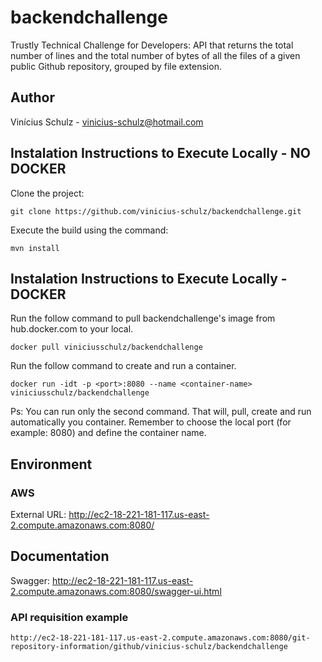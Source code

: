 # backendchallenge
Trustly Technical Challenge for Developers: API that returns the total number of lines and the total number of bytes of all the files of a given public Github repository, grouped by file extension.

## Author
Vinícius Schulz - vinicius-schulz@hotmail.com

## Instalation Instructions to Execute Locally - NO DOCKER

Clone the project:
```
git clone https://github.com/vinicius-schulz/backendchallenge.git
```

Execute the build using the command:
```
mvn install 
```

## Instalation Instructions to Execute Locally - DOCKER

Run the follow command to pull backendchallenge's image from hub.docker.com to your local.

```
docker pull viniciusschulz/backendchallenge
```

Run the follow command to create and run a container.
 
```
docker run -idt -p <port>:8080 --name <container-name> viniciusschulz/backendchallenge
```

Ps: You can run only the second command. That will, pull, create and run automatically you container. Remember to choose the local port (for example: 8080) and define the container name.

## Environment

### AWS 
External URL: http://ec2-18-221-181-117.us-east-2.compute.amazonaws.com:8080/

## Documentation
Swagger: http://ec2-18-221-181-117.us-east-2.compute.amazonaws.com:8080/swagger-ui.html

### API requisition example

```
http://ec2-18-221-181-117.us-east-2.compute.amazonaws.com:8080/git-repository-information/github/vinicius-schulz/backendchallenge
```
